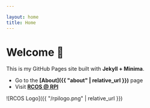 ```yaml
---

layout: home
title: Home
---
```

<link rel="stylesheet" href="{{ '/styles.css' | relative_url }}">

# Welcome 👋

This is my GitHub Pages site built with **Jekyll + Minima**.

- Go to the **[About]({{ "about" | relative_url }})** page
- Visit **[RCOS @ RPI](https://rcos.io/)** 

![RCOS Logo]({{ "/rpilogo.png" | relative_url }})


